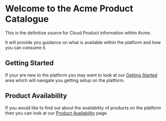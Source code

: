 # Welcome to the Acme Product Catalogue

This is the definitive source for Cloud Product information within Acme.

It will provide you guidance on what is available within the platform and how you can consume it.

## Getting Started

If your are new to the platform you may want to look at our [Getting Started](GettingStarted) area which will navigate you getting setup on the platform.

## Product Availability

If you would like to find out about the availability of products on the platform then you can look at our [Product Availability](ProductAvailability.md) page.
